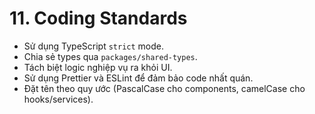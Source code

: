 # 11. Coding Standards

- Sử dụng TypeScript `strict` mode.
- Chia sẻ types qua `packages/shared-types`.
- Tách biệt logic nghiệp vụ ra khỏi UI.
- Sử dụng Prettier và ESLint để đảm bảo code nhất quán.
- Đặt tên theo quy ước (PascalCase cho components, camelCase cho hooks/services).
